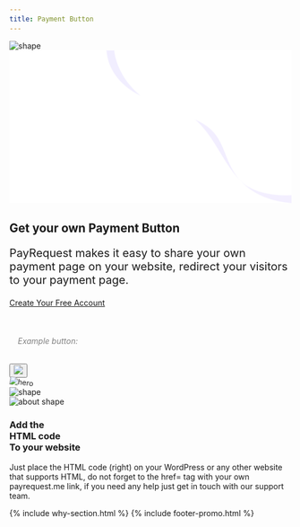 ```yaml
---
title: Payment Button
---
```


<section class="hero-section">
         <!-- Hero Shape Start -->
      
 <div class="hero-shape5">
        
<img src="https://payrequest.io/assets/logos/Icon%20white.png" alt="shape" style="max-width: 160px;">
         </div>
         <!-- Hero Shape End -->
          
 <!-- Hero Bg Start -->
 <div class="hero-bg">
            <img src="assets/img/hero_shape.png" alt="hero shape">
         </div>
         <!-- Hero Bg End -->
          
 <div class="container">
            <div class="row align-items-center">
             <div class="col-lg-6 col-md-6">
                  <div class="hero-left">
                     <h2>Get your own 
<span class="underline">Payment Button</span></h2>


<p style="
    font-size: 20px;
">
PayRequest makes it easy to share your own payment page on your website, redirect your visitors to your payment page.


</p>

<a href="#" class="theme-btn mt-4"> Create Your Free Account<span class="fa fa-chevron-right"></span></a>

 </div>



<div class="mt-3" style="/* margin-bottom: 150px; */">
<br> 

<link href="https://payrequest.io/assets/button.css" target="_blank" rel="stylesheet"><h6 style="
    margin-left: 15px;
    color: gray;
">Example button:</h6>



<a>
<button type="submit" class="payrequest-btn">
<img src="https://payrequest.io/assets/logos/payrequest-logo-white.png">
</button>
</a>



<!-- TrustBox widget - Micro Review Count -->

<!-- End TrustBox widget -->
 </div>
               </div>

 <div class="col-lg-6 col-md-6">
                  <div class="hero-right">
                   <img src="https://i.imgur.com/qDHziPW.png" alt="hero" style="
    transform: perspective(1000px) rotateY(-13deg) rotateX(5deg) rotateZ(7deg) scaleY(0.9) scaleX(0.95) translateX(-3%) translateY(-3%);
">
                     <div class="hero-dot-shape">
                 <img src="http://themescare.com/demos/robofume-view/assets/img/hero-dot-shape.png" alt="shape">
                     </div>
                  </div>
               </div>
            </div>
         </div>
</section>





<section class="about-section">
         <!-- Top Shape Start -->
         <div class="about-top-shape">
            <img src="http://themescare.com/demos/robofume-view/assets/img/about-shape.png" alt="about shape">
         </div>
         <!-- Top Shape End -->
         <!-- Bottom Shape Start -->

 <!-- Bottom Shape End -->
 <!-- About Top Start -->
<div class="about-top section_100">
            <div class="container">
             <div class="row align-items-center">
                  <div class="col-lg-6">
                     <div class="about-left wow fadeInLeft" data-wow-duration="1s" data-wow-delay="0.2s" style="visibility: visible; animation-duration: 1s; animation-delay: 0.2s; animation-name: fadeInLeft;">
                        <h3>Add the <br>HTML code<br>To your website</h3>
                        <p>Just place the HTML code (right) on your WordPress or any other website that supports HTML, do not forget to the href= tag with your own payrequest.me link, if you need any help just get in touch with our support team.
</p>
                      
</div>
</div>
<div class="col-lg-6">
<script async="" src="//jsfiddle.net/payrequest/5o972wne/8/embed/html,result/dark/"></script>

</div>
    </div>
 </div>
 </div>
 <!-- About Top End -->
 <!-- About Bottom Start -->
 
 <!-- About Bottom End -->
</section>


{% include why-section.html %}
{% include footer-promo.html %}







